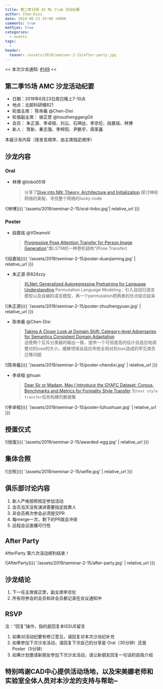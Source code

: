 ```yaml
---
title: 第二季15场 AI ML Club 活动纪要
author: Chen-Dixi
date: 2019-06-23 19:00 +0800
comments: true
mathjax: true
categories: 
  - events
tags:
  - 
header:
  teaser: /assets/2019/seminar-2-15/after-party.jpg
---
```


<< 本次沙龙通知: [#149](https://github.com/BUPT/ai-ml.club/issues/149)  <<

## 第二季15场 AMC 沙龙活动纪要

- 日期：2019年6月23日周日晚上7-10点
- 地点：北邮科研楼821
- 轮值主席： 陈帝羲 @Chen-Dixi
- 轮值副主席： 侯正罡 @houzhenggangGit
- 会员： 朱正源、李卓桓、刘云、石珅达、李京伦、段嘉铭、林博
- 新人： 贺新、秦志强、李梓阳、尹鹏宇、周家鑫

本届沙龙内容（按发言顺序，由主席指定顺序）

## 沙龙内容
  
### Oral

- 林博 @linbo0518
    > 分享了[Dive into NN: Theory, Architecture and Initialization](https://github.com/linbo0518/Dive-into-NN) 探讨神经网络的奥秘，寻找整个网络的lucky node

![林博]({{ '/assets/2019/seminar-2-15/oral-linbo.jpg'| relative_url }})

### Poster

- 段嘉铭 @VDeamoV
    > [Progressive Pose Attention Transfer for Person Image Generation](https://arxiv.org/abs/1905.10060)”类LSTM的一种卷机结构“(Pose Transfer)

![段嘉铭]({{ '/assets/2019/seminar-2-15/poster-duanjiaming.jpg' | relative_url }})

- 朱正源 @824zzy
    > [XLNet: Generalized Autoregressive Pretraining for Language Understanding](https://arxiv.org/pdf/1906.08237.pdf)
Permutation Language Modeling：引入自回归语言模型以及自编码语言模型，再一个permutation把两者的优点结合起来

![朱正源]({{ '/assets/2019/seminar-2-15/poster-zhuzhengyuan.jpg' | relative_url }})

- 陈帝羲 @Chen-Dixi
    > [Taking A Closer Look at Domain Shift: Category-level Adversaries for Semantics Consistent Domain Adaptation](https://arxiv.org/abs/1809.09478)  
迫使两个互斥分类器的输出一致，提供一个可信度高的估计自适应地调整对抗loss的大小，缓解领域自适应传统全局对抗loss造成的罕见类负迁移问题

![陈帝羲]({{ '/assets/2019/seminar-2-15/poster-chendixi.jpg' | relative_url }})

- 李卓桓 @huan
    > [Dear Sir or Madam, May I Introduce the GYAFC Dataset: Corpus, Benchmarks and Metrics for Formality Style Transfer](https://arxiv.org/pdf/1803.06535.pdf)
为`text style transfer`任务构建的数据集

![李卓桓]({{ '/assets/2019/seminar-2-15/poster-lizhuohuan.jpg' | relative_url }})

## 授蛋仪式

![授蛋]({{ '/assets/2019/seminar-2-15/awarded-egg.jpg' | relative_url }})

## 集体合照

![合照]({{ '/assets/2019/seminar-2-15/selfie.jpg' | relative_url }})

## 俱乐部讨论内容

1. 新人严格按照规定参加活动
2. 会员当天没有演讲需要指定挂靠人
3. 非会员再次参会必须提交PR
4. 每merge一次，剩下的PR就会冲突
5. 远程会议直播可行性

## After Party

AfterParty 第六次活动顺利结束！

![AfterParty]({{ '/assets/2019/seminar-2-15/after-party.jpg' | relative_url }})

## 沙龙结论

1. 下一任主席侯正罡，副主席李京伦
2. 所有将参会的会员和非会员都记录在会议通知中

## RSVP

注：“回复”操作，指的是回复本ISSUE留言

1. 如果对活动纪要有修订意见，请回复对本次沙龙纪补充
2. 如果参加下次沙龙活动，请回复下次自己的分享是 Oral（30分钟）还是Poster（5分钟）
3. 如果计划邀请新朋友参加下次沙龙活动，请让新朋友回复一句话的自我介绍

## 特别鸣谢CAD中心提供活动场地，以及宋美娜老师和实验室全体人员对本沙龙的支持与帮助~
